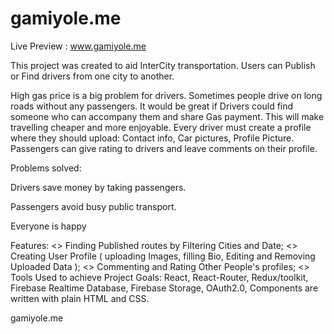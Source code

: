 # gamiyole.me

 Live Preview :  www.gamiyole.me

This project was created to aid InterCity transportation. Users can Publish or Find drivers from one city to another.

High gas price is a big problem for drivers. Sometimes people drive on long roads without any passengers. It would be great if Drivers could find someone who can accompany them and share Gas payment. This will make travelling cheaper and more enjoyable. Every driver must create a profile where they should upload: Contact info, Car pictures, Profile Picture. Passengers can give rating to drivers and leave comments on their profile.

Problems solved:

Drivers save money by taking passengers.

Passengers avoid busy public transport.

Everyone is happy

Features: 
<> Finding Published routes by Filtering Cities and Date;
<> Creating User Profile ( uploading Images, filling Bio, Editing and Removing Uploaded Data );
<> Commenting and Rating Other People's profiles; 
<>  
Tools Used to achieve Project Goals: React, React-Router, Redux/toolkit, Firebase Realtime Database, Firebase Storage, OAuth2.0, Components are written with plain HTML and CSS. 

gamiyole.me

